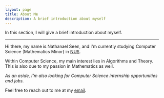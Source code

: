 ```yaml
---
layout: page
title: About Me
description: A brief introduction about myself
---
```


In this section, I will give a brief introduction about myself.

---

Hi there, my name is Nathanael Seen, and I'm currently studying Computer
Science (Mathematics Minor) in [NUS](http://www.nus.edu.sg/).

Within Computer Science, my main interest lies in Algorithms and Theory.
This is also due to my passion in Mathematics as well.

_As an aside, I'm also looking for Computer Science internship opportunities and jobs._

Feel free to reach out to me at my [email](mailto:coderatwork64@gmail.com).
